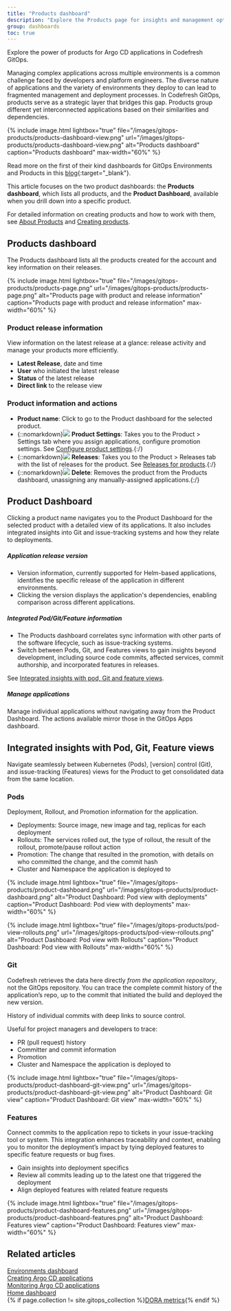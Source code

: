```yaml
---
title: "Products dashboard"
description: "Explore the Products page for insights and management options"
group: dashboards
toc: true
---
```





Explore the power of products for Argo CD applications in Codefresh GitOps. 

Managing complex applications across multiple environments is a common challenge faced by developers and platform engineers. The diverse nature of applications and the variety of environments they deploy to can lead to fragmented management and deployment processes.
In Codefresh GitOps, products serve as a strategic layer that bridges this gap. Products group different yet interconnected applications based on their similarities and dependencies. 

 {% include 
   image.html 
   lightbox="true" 
   file="/images/gitops-products/products-dashboard-view.png" 
   url="/images/gitops-products/products-dashboard-view.png" 
   alt="Products dashboard" 
   caption="Products dashboard" 
   max-width="60%" 
   %}

Read more on the first of their kind dashboards for GitOps Environments and Products in this [blog](https://codefresh.io/blog/introducing-the-worlds-first-dashboard-for-gitops-environments/){:target="\_blank"}.

This article focuses on the two product dashboards: the **Products dashboard**, which lists all products, and the **Product Dashboard**, available when you drill down into a specific product.  

For detailed information on creating products and how to work with them, see [About Products]({{site.baseurl}}/docs/products/about-products/) and [Creating products]({{site.baseurl}}/docs/products/create-product/).


## Products dashboard

The Products dashboard lists all the products created for the account and key information on their releases. 


 {% include 
   image.html 
   lightbox="true" 
   file="/images/gitops-products/products-page.png" 
   url="/images/gitops-products/products-page.png" 
   alt="Products page with product and release information" 
   caption="Products page with product and release information" 
   max-width="60%" 
   %}


### Product release information

View information on the latest release at a glance: release activity and manage your products more efficiently.
* **Latest Release**, date and time
* **User** who initiated the latest release
* **Status** of the latest release 
* **Direct link** to the release view

### Product information and actions
* **Product name**: Click to go to the Product dashboard for the selected product.
* {::nomarkdown}<img src="../../../images/icons/settings-outlined.png?display=inline-block"> <b>Product Settings</b>: Takes you to the Product > Settings tab where you assign applications, configure promotion settings. See <a href="https://codefresh.io/docs/docs/products/configure-product-settings/">Configure product settings</a>.{:/}  
* {::nomarkdown}<img src="../../../images/icons/list.png?display=inline-block"> <b>Releases</b>: Takes you to the Product > Releases tab with the list of releases for the product. See <a href="https://codefresh.io/docs/docs/products/releases-in-products/">Releases for products</a>.{:/}  
* {::nomarkdown}<img src="../../../images/icons/trash.png?display=inline-block"> <b>Delete</b>: Removes the product from the Products dashboard, unassigning any manually-assigned applications.{:/}

 


## Product Dashboard
Clicking a product name navigates you to the Product Dashboard for the selected product with a detailed view of its applications. It also includes integrated insights into Git and issue-tracking systems and how they relate to deployments. 
 

##### Application release version
* Version information, currently supported for Helm-based applications, identifies the specific release of the application in different environments.
* Clicking the version displays the application's dependencies, enabling comparison across different applications.

##### Integrated Pod/Git/Feature information
* The Products dashboard correlates sync information with other parts of the software lifecycle, such as issue-tracking systems.
* Switch between Pods, Git, and Features views to gain insights beyond development, including source code commits, affected services, commit authorship, and incorporated features in releases. 

See [Integrated insights with pod, Git and feature views](#integrated-insights-with-pod-git-feature-views).


##### Manage applications
Manage individual applications without navigating away from the Product Dashboard. The actions available mirror those in the GitOps Apps dashboard. 


## Integrated insights with Pod, Git, Feature views  
Navigate seamlessly between Kubernetes (Pods), [version] control (Git), and issue-tracking (Features) views for the Product to get consolidated data from the same location.



### Pods
Deployment, Rollout, and Promotion information for the application.
* Deployments: Source image, new image and tag, replicas for each deployment
* Rollouts: The services rolled out, the type of rollout, the result of the rollout, promote/pause rollout action
* Promotion: The change that resulted in the promotion, with details on who committed the change, and the commit hash
* Cluster and Namespace the application is deployed to

{% include 
	image.html 
	lightbox="true" 
	file="/images/gitops-products/product-dashboard.png" 
	url="/images/gitops-products/product-dashboard.png" 
	alt="Product Dashboard: Pod view with deployments" 
	caption="Product Dashboard: Pod view with deployments"
  max-width="60%" 
%}

{% include 
	image.html 
	lightbox="true" 
	file="/images/gitops-products/pod-view-rollouts.png" 
	url="/images/gitops-products/pod-view-rollouts.png" 
	alt="Product Dashboard: Pod view with Rollouts" 
	caption="Product Dashboard: Pod view with Rollouts"
  max-width="60%" 
%}

### Git
Codefresh retrieves the data here directly _from the application repository_, not the GitOps repository. You can trace the complete commit history of the application’s repo, up to the commit that initiated the build and deployed the new version.  

History of individual commits with deep links to source control.  

Useful for project managers and developers to trace: 
* PR (pull request) history
* Committer and commit information
* Promotion
* Cluster and Namespace the application is deployed to

{% include 
	image.html 
	lightbox="true" 
	file="/images/gitops-products/product-dashboard-git-view.png" 
	url="/images/gitops-products/product-dashboard-git-view.png" 
	alt="Product Dashboard: Git view" 
	caption="Product Dashboard: Git view"
  max-width="60%" 
%}

### Features
Connect commits to the application repo to tickets in your issue-tracking tool or system. This integration enhances traceability and context, enabling you to monitor the deployment’s impact by tying deployed features to specific feature requests or bug fixes.
* Gain insights into deployment specifics
* Review all commits leading up to the latest one that triggered the deployment
* Align deployed features with related feature requests

{% include 
	image.html 
	lightbox="true" 
	file="/images/gitops-products/product-dashboard-features.png" 
	url="/images/gitops-products/product-dashboard-features.png" 
	alt="Product Dashboard: Features view" 
	caption="Product Dashboard: Features view"
  max-width="60%" 
%}









## Related articles
[Environments dashboard]({{site.baseurl}}/docs/dashboards/gitops-environments/)  
[Creating Argo CD applications]({{site.baseurl}}/docs/deployments/gitops/create-application/)  
[Monitoring Argo CD applications]({{site.baseurl}}/docs/deployments/gitops/applications-dashboard/)  
[Home dashboard]({{site.baseurl}}/docs/dashboards/home-dashboard/)  
{% if page.collection != site.gitops_collection %}[DORA metrics]({{site.baseurl}}/docs/dashboards/dora-metrics/){% endif %}  

